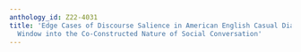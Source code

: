 ```yaml
---
anthology_id: Z22-4031
title: 'Edge Cases of Discourse Salience in American English Casual Dialogs: A New
  Window into the Co-Constructed Nature of Social Conversation'
---
```

